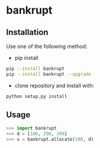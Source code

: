 # bankrupt


Installation
---------------

Use one of the following method:

* pip install
```bash
pip --install bankrupt
pip --install bankrupt --upgrade
```
* clone repository and install with:
```bash
python setup.py install
```        
Usage
-------

```python
>>> import bankrupt
>>> d = [100, 200, 300]
>>> x = bankrupt.allocate(100, d)
```

